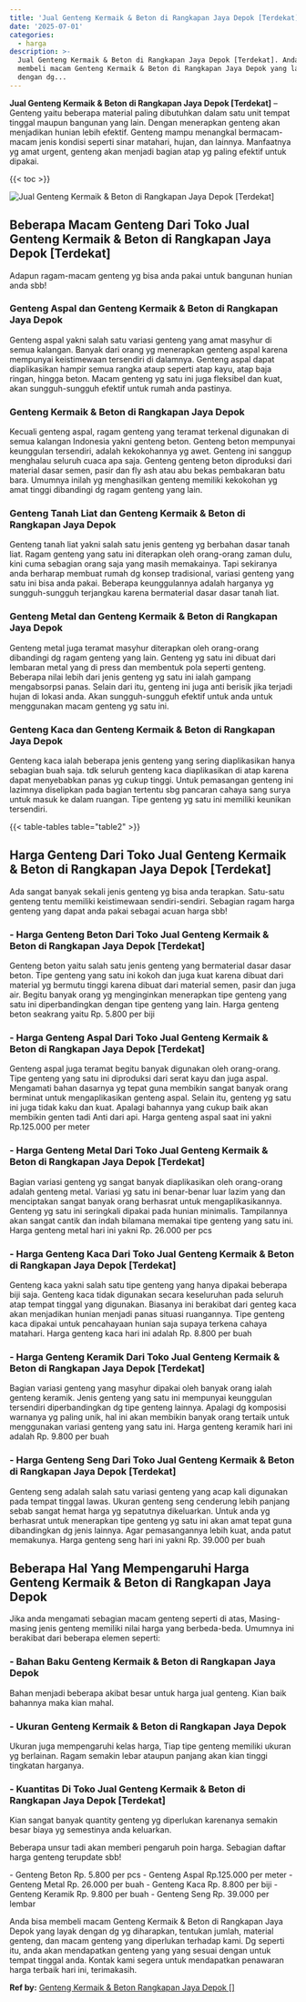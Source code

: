 ```yaml
---
title: 'Jual Genteng Kermaik & Beton di Rangkapan Jaya Depok [Terdekat]'
date: '2025-07-01'
categories:
  - harga
description: >-
  Jual Genteng Kermaik & Beton di Rangkapan Jaya Depok [Terdekat]. Anda bisa
  membeli macam Genteng Kermaik & Beton di Rangkapan Jaya Depok yang layak
  dengan dg...
---
```


**Jual Genteng Kermaik & Beton di Rangkapan Jaya Depok \[Terdekat\]** – Genteng yaitu beberapa material paling dibutuhkan dalam satu unit tempat tinggal maupun bangunan yang lain. Dengan menerapkan genteng akan menjadikan hunian lebih efektif. Genteng mampu menangkal bermacam-macam jenis kondisi seperti sinar matahari, hujan, dan lainnya. Manfaatnya yg amat urgent, genteng akan menjadi bagian atap yg paling efektif untuk dipakai.

{{< toc >}}

![Jual Genteng Kermaik & Beton di Rangkapan Jaya Depok [Terdekat]](/images/genteng-minimalis-murah28.png)

## Beberapa Macam Genteng Dari Toko Jual Genteng Kermaik & Beton di Rangkapan Jaya Depok \[Terdekat\]

Adapun ragam-macam genteng yg bisa anda pakai untuk bangunan hunian anda sbb!

### Genteng Aspal dan Genteng Kermaik & Beton di Rangkapan Jaya Depok

Genteng aspal yakni salah satu variasi genteng yang amat masyhur di semua kalangan. Banyak dari orang yg menerapkan genteng aspal karena mempunyai keistimewaan tersendiri di dalamnya. Genteng aspal dapat diaplikasikan hampir semua rangka ataup seperti atap kayu, atap baja ringan, hingga beton. Macam genteng yg satu ini juga fleksibel dan kuat, akan sungguh-sungguh efektif untuk rumah anda pastinya.

### Genteng Kermaik & Beton di Rangkapan Jaya Depok

Kecuali genteng aspal, ragam genteng yang teramat terkenal digunakan di semua kalangan Indonesia yakni genteng beton. Genteng beton mempunyai keunggulan tersendiri, adalah kekokohannya yg awet. Genteng ini sanggup menghalau seluruh cuaca apa saja. Genteng genteng beton diproduksi dari material dasar semen, pasir dan fly ash atau abu bekas pembakaran batu bara. Umumnya inilah yg menghasilkan genteng memiliki kekokohan yg amat tinggi dibandingi dg ragam genteng yang lain.

### Genteng Tanah Liat dan Genteng Kermaik & Beton di Rangkapan Jaya Depok

Genteng tanah liat yakni salah satu jenis genteng yg berbahan dasar tanah liat. Ragam genteng yang satu ini diterapkan oleh orang-orang zaman dulu, kini cuma sebagian orang saja yang masih memakainya. Tapi sekiranya anda berharap membuat rumah dg konsep tradisional, variasi genteng yang satu ini bisa anda pakai. Beberapa keunggulannya adalah harganya yg sungguh-sungguh terjangkau karena bermaterial dasar dasar tanah liat.

### Genteng Metal dan Genteng Kermaik & Beton di Rangkapan Jaya Depok

Genteng metal juga teramat masyhur diterapkan oleh orang-orang dibandingi dg ragam genteng yang lain. Genteng yg satu ini dibuat dari lembaran metal yang di press dan membentuk pola seperti genteng. Beberapa nilai lebih dari jenis genteng yg satu ini ialah gampang mengabsorpsi panas. Selain dari itu, genteng ini juga anti berisik jika terjadi hujan di lokasi anda. Akan sungguh-sungguh efektif untuk anda untuk menggunakan macam genteng yg satu ini.

### Genteng Kaca dan Genteng Kermaik & Beton di Rangkapan Jaya Depok

Genteng kaca ialah beberapa jenis genteng yang sering diaplikasikan hanya sebagian buah saja. tdk seluruh genteng kaca diaplikasikan di atap karena dapat menyebabkan panas yg cukup tinggi. Untuk pemasangan genteng ini lazimnya diselipkan pada bagian tertentu sbg pancaran cahaya sang surya untuk masuk ke dalam ruangan. Tipe genteng yg satu ini memiliki keunikan tersendiri.

{{< table-tables table="table2" >}}

## Harga Genteng Dari Toko Jual Genteng Kermaik & Beton di Rangkapan Jaya Depok \[Terdekat\]

Ada sangat banyak sekali jenis genteng yg bisa anda terapkan. Satu-satu genteng tentu memiliki keistimewaan sendiri-sendiri. Sebagian ragam harga genteng yang dapat anda pakai sebagai acuan harga sbb!

### \- Harga Genteng Beton Dari Toko Jual Genteng Kermaik & Beton di Rangkapan Jaya Depok \[Terdekat\]

Genteng beton yaitu salah satu jenis genteng yang bermaterial dasar dasar beton. Tipe genteng yang satu ini kokoh dan juga kuat karena dibuat dari material yg bermutu tinggi karena dibuat dari material semen, pasir dan juga air. Begitu banyak orang yg menginginkan menerapkan tipe genteng yang satu ini diperbandingkan dengan tipe genteng yang lain. Harga genteng beton seakrang yaitu Rp. 5.800 per biji

### \- Harga Genteng Aspal Dari Toko Jual Genteng Kermaik & Beton di Rangkapan Jaya Depok \[Terdekat\]

Genteng aspal juga teramat begitu banyak digunakan oleh orang-orang. Tipe genteng yang satu ini diproduksi dari serat kayu dan juga aspal. Mengamati bahan dasarnya yg tepat guna membikin sangat banyak orang berminat untuk mengaplikasikan genteng aspal. Selain itu, genteng yg satu ini juga tidak kaku dan kuat. Apalagi bahannya yang cukup baik akan membikin genten tadi Anti dari api. Harga genteng aspal saat ini yakni Rp.125.000 per meter

### \- Harga Genteng Metal Dari Toko Jual Genteng Kermaik & Beton di Rangkapan Jaya Depok \[Terdekat\]

Bagian variasi genteng yg sangat banyak diaplikasikan oleh orang-orang adalah genteng metal. Variasi yg satu ini benar-benar luar lazim yang dan menciptakan sangat banyak orang berhasrat untuk mengaplikasikannya. Genteng yg satu ini seringkali dipakai pada hunian minimalis. Tampilannya akan sangat cantik dan indah bilamana memakai tipe genteng yang satu ini. Harga genteng metal hari ini yakni Rp. 26.000 per pcs

### \- Harga Genteng Kaca Dari Toko Jual Genteng Kermaik & Beton di Rangkapan Jaya Depok \[Terdekat\]

Genteng kaca yakni salah satu tipe genteng yang hanya dipakai beberapa biji saja. Genteng kaca tidak digunakan secara keseluruhan pada seluruh atap tempat tinggal yang digunakan. Biasanya ini berakibat dari genteg kaca akan menjadikan hunian menjadi panas situasi ruangannya. Tipe genteng kaca dipakai untuk pencahayaan hunian saja supaya terkena cahaya matahari. Harga genteng kaca hari ini adalah Rp. 8.800 per buah

### \- Harga Genteng Keramik Dari Toko Jual Genteng Kermaik & Beton di Rangkapan Jaya Depok \[Terdekat\]

Bagian variasi genteng yang masyhur dipakai oleh banyak orang ialah genteng keramik. Jenis genteng yang satu ini mempunyai keunggulan tersendiri diperbandingkan dg tipe genteng lainnya. Apalagi dg komposisi warnanya yg paling unik, hal ini akan membikin banyak orang tertaik untuk menggunakan variasi genteng yang satu ini. Harga genteng keramik hari ini adalah Rp. 9.800 per buah

### \- Harga Genteng Seng Dari Toko Jual Genteng Kermaik & Beton di Rangkapan Jaya Depok \[Terdekat\]

Genteng seng adalah salah satu variasi genteng yang acap kali digunakan pada tempat tinggal lawas. Ukuran genteng seng cenderung lebih panjang sebab sangat hemat harga yg sepatutnya dikeluarkan. Untuk anda yg berhasrat untuk menerapkan tipe genteng yg satu ini akan amat tepat guna dibandingkan dg jenis lainnya. Agar pemasangannya lebih kuat, anda patut memakunya. Harga genteng seng hari ini yakni Rp. 39.000 per buah

## Beberapa Hal Yang Mempengaruhi Harga Genteng Kermaik & Beton di Rangkapan Jaya Depok

Jika anda mengamati sebagian macam genteng seperti di atas, Masing-masing jenis genteng memiliki nilai harga yang berbeda-beda. Umumnya ini berakibat dari beberapa elemen seperti:

### \- Bahan Baku Genteng Kermaik & Beton di Rangkapan Jaya Depok

Bahan menjadi beberapa akibat besar untuk harga jual genteng. Kian baik bahannya maka kian mahal.

### \- Ukuran Genteng Kermaik & Beton di Rangkapan Jaya Depok

Ukuran juga mempengaruhi kelas harga, Tiap tipe genteng memiliki ukuran yg berlainan. Ragam semakin lebar ataupun panjang akan kian tinggi tingkatan harganya.

### \- Kuantitas Di Toko Jual Genteng Kermaik & Beton di Rangkapan Jaya Depok \[Terdekat\]

Kian sangat banyak quantity genteng yg diperlukan karenanya semakin besar biaya yg semestinya anda keluarkan.

Beberapa unsur tadi akan memberi pengaruh poin harga. Sebagian daftar harga genteng terupdate sbb!

\- Genteng Beton Rp. 5.800 per pcs - Genteng Aspal Rp.125.000 per meter - Genteng Metal Rp. 26.000 per buah - Genteng Kaca Rp. 8.800 per biji - Genteng Keramik Rp. 9.800 per buah - Genteng Seng Rp. 39.000 per lembar

Anda bisa membeli macam Genteng Kermaik & Beton di Rangkapan Jaya Depok yang layak dengan dg yg diharapkan, tentukan jumlah, material genteng, dan macam genteng yang diperlukan terhadap kami. Dg seperti itu, anda akan mendapatkan genteng yang yang sesuai dengan untuk tempat tinggal anda. Kontak kami segera untuk mendapatkan penawaran harga terbaik hari ini, terimakasih.

**Ref by:**  [Genteng Kermaik & Beton  Rangkapan Jaya Depok []](https://id.wikipedia.org/wiki/Genteng)
